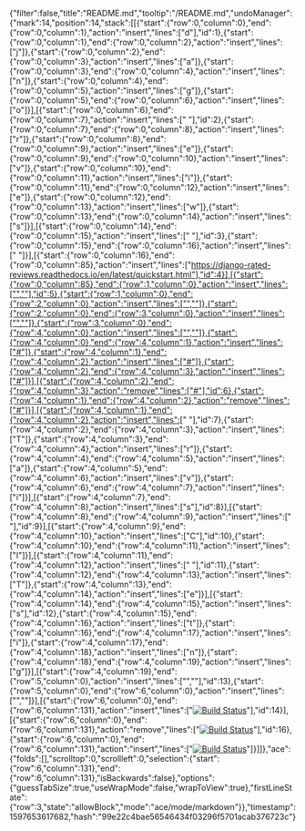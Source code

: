 {"filter":false,"title":"README.md","tooltip":"/README.md","undoManager":{"mark":14,"position":14,"stack":[[{"start":{"row":0,"column":0},"end":{"row":0,"column":1},"action":"insert","lines":["d"],"id":1},{"start":{"row":0,"column":1},"end":{"row":0,"column":2},"action":"insert","lines":["j"]},{"start":{"row":0,"column":2},"end":{"row":0,"column":3},"action":"insert","lines":["a"]},{"start":{"row":0,"column":3},"end":{"row":0,"column":4},"action":"insert","lines":["n"]},{"start":{"row":0,"column":4},"end":{"row":0,"column":5},"action":"insert","lines":["g"]},{"start":{"row":0,"column":5},"end":{"row":0,"column":6},"action":"insert","lines":["o"]}],[{"start":{"row":0,"column":6},"end":{"row":0,"column":7},"action":"insert","lines":[" "],"id":2},{"start":{"row":0,"column":7},"end":{"row":0,"column":8},"action":"insert","lines":["r"]},{"start":{"row":0,"column":8},"end":{"row":0,"column":9},"action":"insert","lines":["e"]},{"start":{"row":0,"column":9},"end":{"row":0,"column":10},"action":"insert","lines":["v"]},{"start":{"row":0,"column":10},"end":{"row":0,"column":11},"action":"insert","lines":["i"]},{"start":{"row":0,"column":11},"end":{"row":0,"column":12},"action":"insert","lines":["e"]},{"start":{"row":0,"column":12},"end":{"row":0,"column":13},"action":"insert","lines":["w"]},{"start":{"row":0,"column":13},"end":{"row":0,"column":14},"action":"insert","lines":["s"]}],[{"start":{"row":0,"column":14},"end":{"row":0,"column":15},"action":"insert","lines":[" "],"id":3},{"start":{"row":0,"column":15},"end":{"row":0,"column":16},"action":"insert","lines":[" "]}],[{"start":{"row":0,"column":16},"end":{"row":0,"column":85},"action":"insert","lines":["https://django-rated-reviews.readthedocs.io/en/latest/quickstart.html"],"id":4}],[{"start":{"row":0,"column":85},"end":{"row":1,"column":0},"action":"insert","lines":["",""],"id":5},{"start":{"row":1,"column":0},"end":{"row":2,"column":0},"action":"insert","lines":["",""]},{"start":{"row":2,"column":0},"end":{"row":3,"column":0},"action":"insert","lines":["",""]},{"start":{"row":3,"column":0},"end":{"row":4,"column":0},"action":"insert","lines":["",""]},{"start":{"row":4,"column":0},"end":{"row":4,"column":1},"action":"insert","lines":["#"]},{"start":{"row":4,"column":1},"end":{"row":4,"column":2},"action":"insert","lines":["#"]},{"start":{"row":4,"column":2},"end":{"row":4,"column":3},"action":"insert","lines":["#"]}],[{"start":{"row":4,"column":2},"end":{"row":4,"column":3},"action":"remove","lines":["#"],"id":6},{"start":{"row":4,"column":1},"end":{"row":4,"column":2},"action":"remove","lines":["#"]}],[{"start":{"row":4,"column":1},"end":{"row":4,"column":2},"action":"insert","lines":[" "],"id":7},{"start":{"row":4,"column":2},"end":{"row":4,"column":3},"action":"insert","lines":["T"]},{"start":{"row":4,"column":3},"end":{"row":4,"column":4},"action":"insert","lines":["r"]},{"start":{"row":4,"column":4},"end":{"row":4,"column":5},"action":"insert","lines":["a"]},{"start":{"row":4,"column":5},"end":{"row":4,"column":6},"action":"insert","lines":["v"]},{"start":{"row":4,"column":6},"end":{"row":4,"column":7},"action":"insert","lines":["i"]}],[{"start":{"row":4,"column":7},"end":{"row":4,"column":8},"action":"insert","lines":["s"],"id":8}],[{"start":{"row":4,"column":8},"end":{"row":4,"column":9},"action":"insert","lines":[" "],"id":9}],[{"start":{"row":4,"column":9},"end":{"row":4,"column":10},"action":"insert","lines":["C"],"id":10},{"start":{"row":4,"column":10},"end":{"row":4,"column":11},"action":"insert","lines":["I"]}],[{"start":{"row":4,"column":11},"end":{"row":4,"column":12},"action":"insert","lines":[" "],"id":11},{"start":{"row":4,"column":12},"end":{"row":4,"column":13},"action":"insert","lines":["T"]},{"start":{"row":4,"column":13},"end":{"row":4,"column":14},"action":"insert","lines":["e"]}],[{"start":{"row":4,"column":14},"end":{"row":4,"column":15},"action":"insert","lines":["s"],"id":12},{"start":{"row":4,"column":15},"end":{"row":4,"column":16},"action":"insert","lines":["t"]},{"start":{"row":4,"column":16},"end":{"row":4,"column":17},"action":"insert","lines":["i"]},{"start":{"row":4,"column":17},"end":{"row":4,"column":18},"action":"insert","lines":["n"]},{"start":{"row":4,"column":18},"end":{"row":4,"column":19},"action":"insert","lines":["g"]}],[{"start":{"row":4,"column":19},"end":{"row":5,"column":0},"action":"insert","lines":["",""],"id":13},{"start":{"row":5,"column":0},"end":{"row":6,"column":0},"action":"insert","lines":["",""]}],[{"start":{"row":6,"column":0},"end":{"row":6,"column":131},"action":"insert","lines":["[![Build Status](https://travis-ci.org/chrismurray1980/GymStuff.svg?branch=master)](https://travis-ci.org/chrismurray1980/GymStuff)"],"id":14}],[{"start":{"row":6,"column":0},"end":{"row":6,"column":131},"action":"remove","lines":["[![Build Status](https://travis-ci.org/chrismurray1980/GymStuff.svg?branch=master)](https://travis-ci.org/chrismurray1980/GymStuff)"],"id":16},{"start":{"row":6,"column":0},"end":{"row":6,"column":131},"action":"insert","lines":["[![Build Status](https://travis-ci.org/chrismurray1980/GymStuff.svg?branch=master)](https://travis-ci.org/chrismurray1980/GymStuff)"]}]]},"ace":{"folds":[],"scrolltop":0,"scrollleft":0,"selection":{"start":{"row":6,"column":131},"end":{"row":6,"column":131},"isBackwards":false},"options":{"guessTabSize":true,"useWrapMode":false,"wrapToView":true},"firstLineState":{"row":3,"state":"allowBlock","mode":"ace/mode/markdown"}},"timestamp":1597653617682,"hash":"99e22c4bae56546434f03296f5701acab376723c"}